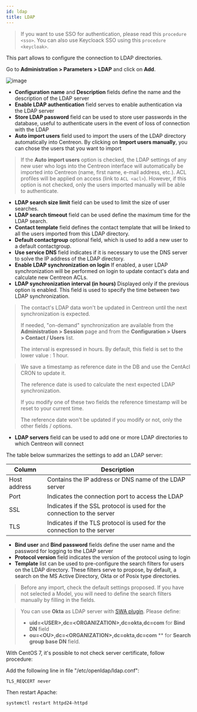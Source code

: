 ```yaml
---
id: ldap
title: LDAP
---
```


> If you want to use SSO for authentication, please read this `procedure <sso>`.
> You can also use Keycloack SSO using this `procedure <keycloak>`.

This part allows to configure the connection to LDAP directories.

Go to **Administration > Parameters > LDAP** and click on **Add**.

![image](assets/administration/parameters-ldap-add.png)

- **Configuration name** and **Description** fields define the name and the
description of the LDAP server
- **Enable LDAP authentication** field serves to enable authentication via the
LDAP server
- **Store LDAP password** field can be used to store user passwords in the
database, useful to authenticate users in the event of loss of connection
with the LDAP
- **Auto import users** field used to import the users of the LDAP directory
automatically into Centreon. By clicking on **Import users manually**, you
can chose the users that you want to import

> If the **Auto import users** option is checked, the LDAP settings of any new
> user who logs into the Centreon interface will automatically be imported into
> Centreon (name, first name, e-mail address, etc.). ACL profiles will be applied
> on access (link to `ACL <acl>`). However, if this option is not checked, only
> the users imported manually will be able to authenticate.

- **LDAP search size limit** field can be used to limit the size of user
searches.
- **LDAP search timeout** field can be used define the maximum time for the
LDAP search.
- **Contact template** field defines the contact template that will be linked
to all the users imported from this LDAP directory.
- **Default contactgroup** optional field, which is used to add a new user to
a default contactgroup.
- **Use service DNS** field indicates if it is necessary to use the DNS server
to solve the IP address of the LDAP directory.
- **Enable LDAP synchronization on login** If enabled, a user LDAP
synchronization will be performed on login to update contact's data and
calculate new Centreon ACLs.
- **LDAP synchronization interval (in hours)** Displayed only if the previous
option is enabled. This field is used to specify the time between two LDAP
synchronization.

> The contact's LDAP data won't be updated in Centreon until the next
> synchronization is expected.
>
> If needed, "on-demand" synchronization are
> available from the **Administration > Session** page and from the
> **Configuration > Users > Contact / Users** list.
>
> The interval is expressed in hours. By default, this field is set to the lower
> value : 1 hour.

> We save a timestamp as reference date in the DB and use the CentAcl CRON to
> update it.
>
> The reference date is used to calculate the next expected LDAP synchronization.
>
> If you modify one of these two fields the reference timestamp will be reset to
> your current time.
>
> The reference date won't be updated if you modify or not, only the other fields
> / options.

- **LDAP servers** field can be used to add one or more LDAP directories to
which Centreon will connect

The table below summarizes the settings to add an LDAP server:

| Column       | Description                                                            |
| ------------ | ---------------------------------------------------------------------- |
| Host address | Contains the IP address or DNS name of the LDAP server                 |
| Port         | Indicates the connection port to access the LDAP                       |
| SSL          | Indicates if the SSL protocol is used for the connection to the server |
| TLS          | Indicates if the TLS protocol is used for the connection to the server |

- **Bind user** and **Bind password** fields define the user name and the
password for logging to the LDAP server
- **Protocol version** field indicates the version of the protocol using to
login
- **Template** list can be used to pre-configure the search filters for users
on the LDAP directory. These filters serve to propose, by default, a search
on the MS Active Directory, Okta or of Posix type directories.

> Before any import, check the default settings proposed. If you have not selected
> a Model, you will need to define the search filters manually by filling in the
> fields.

> You can use **Okta** as LDAP server with [SWA
> plugin](https://help.okta.com/en/prod/Content/Topics/Apps/Apps_Configure_Template_App.htm).
> Please define:
>
> - **uid=\<USER\>,dc=\<ORGANIZATION\>,dc=okta,dc=com** for **Bind DN** field
> - **ou=\<OU\>,dc=\<ORGANIZATION\>,dc=okta,dc=com** \*\* for **Search group
> base DN** field.

With CentOS 7, it's possible to not check server certificate, follow procedure:

Add the following line in file "/etc/openldap/ldap.conf":

```shell
TLS_REQCERT never
```

Then restart Apache:

```shell
systemctl restart httpd24-httpd
```
